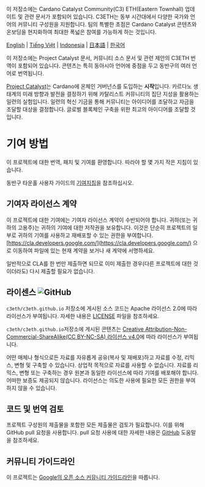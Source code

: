 이 저장소에는 Cardano Catalyst Community(C3) ETH(Eastern Townhall) 업데이트 및 관련 문서가 포함되어 있습니다. C3ETH는 동부 시간대에서 다양한 국가와 언어의 커뮤니티 구성원을 지원합니다. 팀의 특별한 초점은 Cardano Catalyst 콘텐츠와 온보딩을 현지화하여 최대한 폭넓은 참여를 가능하게 하는 것입니다.

[English](/README/en/CONTRIBUTING.md) | [Tiếng Việt](/README/vi/CONTRIBUTING.md) | [Indonesia](/README/id/CONTRIBUTING.md) | [日本語](/README/ja/CONTRIBUTING.md) | [한국어](/README/ko/CONTRIBUTING.md)

이 저장소에는 Project Catalyst 문서, 커뮤니티 소스 문서 및 관련 제안의 C3ETH 번역이 포함되어 있습니다. 콘텐츠는 특히 동아시아 언어에 중점을 두고 동반구의 여러 언어로 번역됩니다.

[Project Catalyst](https://cardano.ideascale.com/)는 Cardano에 온체인 거버넌스를 도입하는 **시작**입니다. 카르다노 생태계의 미래 방향과 발전을 결정하기 위해 카탈리스트 커뮤니티의 집단 지성을 활용하는 일련의 실험입니다. 일련의 혁신 기금을 통해 커뮤니티는 아이디어를 조달하고 자금을 조달할 대상을 결정합니다. 글로벌 블록체인 구축을 위한 최고의 아이디어를 조달할 것입니다.

# 기여 방법

이 프로젝트에 대한 번역, 패치 및 기여를 환영합니다. 따라야 할 몇 가지 작은 지침이 있습니다.

동반구 타운홀 사용자 가이드의 [기여지침](https://c3eth.github.io/docs/contribution-guidelines/)을 참조하십시오.

## 기여자 라이선스 계약

이 프로젝트에 대한 기여에는 기여자 라이선스 계약이 수반되어야 합니다. 귀하(또는 귀하의 고용주)는 귀하의 기여에 대한 저작권을 보유합니다. 이것은 단순히 프로젝트의 일부로 귀하의 기여를 사용하고 재배포할 수 있는 권한을 부여합니다. [https://cla.developers.google.com/](https://cla.developers.google.com/) 으로 이동하여 파일에 있는 현재 계약을 보거나 새 계약에 서명하세요.

일반적으로 CLA를 한 번만 제출하면 되므로 이미 제출한 경우(다른 프로젝트에 대한 것이더라도) 다시 제출할 필요가 없습니다.

## 라이센스 ![GitHub](https://img.shields.io/github/license/c3eth/c3eth.github.io)

`c3eth/c3eth.github.io` 저장소에 게시된 소스 코드는 Apache 라이선스 2.0에 따라 라이선스가 부여됩니다. 자세한 내용은 [LICENSE](https://github.com/c3eth/c3eth.github.io/main/LICENSE.md) 파일을 참조하세요.

`c3eth/c3eth.github.io`저장소에 게시된 콘텐츠는 [Creative Attribution-Non-Commercial-ShareAlike(CC BY-NC-SA) 라이선스 v4.0](https://creativecommons.org/licenses/by-nc-sa/4.0/)에 따라 라이선스가 부여됩니다.

어떤 매체나 형식으로든 자료를 자유롭게 공유(복사 및 재배포)하고 자료를 수정, 리믹스, 변형 및 구축할 수 있습니다. 상업적 목적으로 자료를 사용할 수 없습니다. 자료를 리믹스, 변형 또는 구축하는 경우 원본과 동일한 라이선스에 따라 기여를 배포해야 합니다. 어떠한 보증도 제공되지 않습니다. 라이선스는 의도한 사용에 필요한 모든 권한을 부여하지 않을 수 있습니다.

## 코드 및 번역 검토

프로젝트 구성원의 제출물을 포함한 모든 제출물은 검토가 필요합니다. 이를 위해 GitHub pull 요청을 사용합니다. pull 요청 사용에 대한 자세한 내용은 [GitHub](https://help.github.com/articles/about-pull-requests/) 도움말을 참조하세요.

## 커뮤니티 가이드라인

이 프로젝트는 [Google의 오픈 소스 커뮤니티 가이드라인](https://opensource.google.com/conduct/)을 따릅니다.
